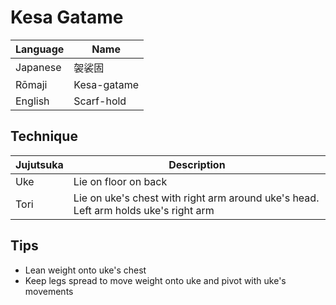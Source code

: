 # Kesa Gatame

Language | Name
-|-
Japanese | 袈裟固
Rōmaji | Kesa-gatame
English | Scarf-hold

## Technique
Jujutsuka | Description
-|-
Uke | Lie on floor on back
Tori | Lie on uke's chest with right arm around uke's head. Left arm holds uke's right arm

## Tips
* Lean weight onto uke's chest
* Keep legs spread to move weight onto uke and pivot with uke's movements




